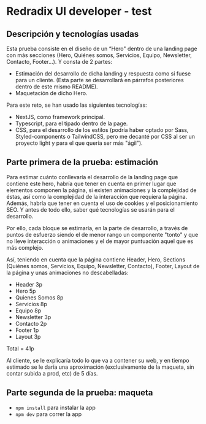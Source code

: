 # Redradix UI developer - test

## Descripción y tecnologías usadas

Esta prueba consiste en el diseño de un “Hero" dentro de una landing page con más secciones (Hero, Quiénes somos, Servicios, Equipo, Newsletter, Contacto, Footer…). Y consta de 2 partes:

- Estimación del desarrollo de dicha landing y respuesta como si fuese para un cliente. (Esta parte se desarrollará en párrafos posteriores dentro de este mismo README).
- Maquetación de dicho Hero.

Para este reto, se han usado las siguientes tecnologías:

- NextJS, como framework principal.
- Typescript, para el tipado dentro de la page.
- CSS, para el desarrollo de los estilos (podría haber optado por Sass, Styled-components o TailwindCSS, pero me decanté por CSS al ser un proyecto light y para el que quería ser más "ágil").

## Parte primera de la prueba: estimación

Para estimar cuánto conllevaría el desarrollo de la landing page que contiene este hero, habría que tener en cuenta en primer lugar que elementos componen la página, si existen animaciones y la complejidad de éstas, así como la complejidad de la interacción que requiera la página.
Además, habría que tener en cuenta el uso de cookies y el posicionamiento SEO.
Y antes de todo ello, saber qué tecnologías se usarán para el desarrollo.

Por ello, cada bloque se estimaría, en la parte de desarrollo, a través de puntos de esfuerzo siendo el de menor rango un componente "tonto" y que no lleve interacción o animaciones y el de mayor puntuación aquel que es más complejo.

Así, teniendo en cuenta que la página contiene Header, Hero, Sections (Quiénes somos, Servicios, Equipo, Newsletter, Contacto), Footer, Layout de la página y unas animaciones no descabelladas:

- Header 3p
- Hero 5p
- Quienes Somos 8p
- Servicios 8p
- Equipo 8p
- Newsletter 3p
- Contacto 2p
- Footer 1p
- Layout 3p

Total = 41p

Al cliente, se le explicaría todo lo que va a contener su web, y en tiempo estimado se le daría una aproximación (exclusivamente de la maqueta, sin contar subida a prod, etc) de 5 días.

## Parte segunda de la prueba: maqueta

- `npm install` para instalar la app
- `npm dev` para correr la app
